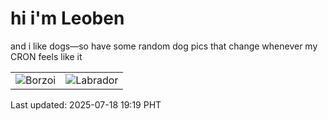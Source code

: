 # hi i'm Leoben

and i like dogs—so have some random dog pics that change whenever my CRON feels like it

|  |  |
|--------|----------|
| ![Borzoi](https://random-dog-vercel.vercel.app/api/random-borzoi?v=1752837569) | ![Labrador](https://random-dog-vercel.vercel.app/api/random-labrador?v=1752837569) |

Last updated: 2025-07-18 19:19 PHT
